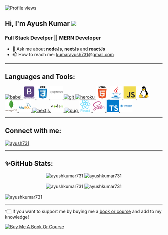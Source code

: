 ![Profile views](https://gpvc.arturio.dev/ayushkumar731) 

## Hi, I'm Ayush Kumar <img src="https://media.giphy.com/media/hvRJCLFzcasrR4ia7z/giphy.gif" width="25px">
### Full Stack Develper || MERN Developer

- 💬  Ask me about **nodeJs**, **nextJs** and **reactJs**
- 📫  How to reach me: kumarayush731@gmail.com  
---
<h2 align="left">Languages and Tools:</h2>
<p align="left"> <a href="https://babeljs.io/" target="_blank"> <img src="https://www.vectorlogo.zone/logos/babeljs/babeljs-icon.svg" alt="babel" width="40" height="40"/> </a> <a href="https://getbootstrap.com" target="_blank"> <img src="https://raw.githubusercontent.com/devicons/devicon/master/icons/bootstrap/bootstrap-plain-wordmark.svg" alt="bootstrap" width="40" height="40"/> </a> <a href="https://www.w3schools.com/css/" target="_blank"> <img src="https://raw.githubusercontent.com/devicons/devicon/master/icons/css3/css3-original-wordmark.svg" alt="css3" width="40" height="40"/> </a> <a href="https://expressjs.com" target="_blank"> <img src="https://raw.githubusercontent.com/devicons/devicon/master/icons/express/express-original-wordmark.svg" alt="express" width="40" height="40"/> </a> <a href="https://git-scm.com/" target="_blank"> <img src="https://www.vectorlogo.zone/logos/git-scm/git-scm-icon.svg" alt="git" width="40" height="40"/> </a> <a href="https://heroku.com" target="_blank"> <img src="https://www.vectorlogo.zone/logos/heroku/heroku-icon.svg" alt="heroku" width="40" height="40"/> </a> <a href="https://www.w3.org/html/" target="_blank"> <img src="https://raw.githubusercontent.com/devicons/devicon/master/icons/html5/html5-original-wordmark.svg" alt="html5" width="40" height="40"/> </a> <a href="https://www.java.com" target="_blank"> <img src="https://raw.githubusercontent.com/devicons/devicon/master/icons/java/java-original.svg" alt="java" width="40" height="40"/> </a> <a href="https://developer.mozilla.org/en-US/docs/Web/JavaScript" target="_blank"> <img src="https://raw.githubusercontent.com/devicons/devicon/master/icons/javascript/javascript-original.svg" alt="javascript" width="40" height="40"/> </a> <a href="https://www.linux.org/" target="_blank"> <img src="https://raw.githubusercontent.com/devicons/devicon/master/icons/linux/linux-original.svg" alt="linux" width="40" height="40"/> </a> <a href="https://www.mongodb.com/" target="_blank"> <img src="https://raw.githubusercontent.com/devicons/devicon/master/icons/mongodb/mongodb-original-wordmark.svg" alt="mongodb" width="40" height="40"/> </a> <a href="https://www.mysql.com/" target="_blank"> <img src="https://raw.githubusercontent.com/devicons/devicon/master/icons/mysql/mysql-original-wordmark.svg" alt="mysql" width="40" height="40"/> </a> <a href="https://nextjs.org/" target="_blank"> <img src="https://cdn.worldvectorlogo.com/logos/nextjs-3.svg" alt="nextjs" width="40" height="40"/> </a> <a href="https://nodejs.org" target="_blank"> <img src="https://raw.githubusercontent.com/devicons/devicon/master/icons/nodejs/nodejs-original-wordmark.svg" alt="nodejs" width="40" height="40"/> </a> <a href="https://pugjs.org" target="_blank"> <img src="https://cdn.worldvectorlogo.com/logos/pug.svg" alt="pug" width="40" height="40"/> </a> <a href="https://reactjs.org/" target="_blank"> <img src="https://raw.githubusercontent.com/devicons/devicon/master/icons/react/react-original-wordmark.svg" alt="react" width="40" height="40"/> </a> <a href="https://sass-lang.com" target="_blank"> <img src="https://raw.githubusercontent.com/devicons/devicon/master/icons/sass/sass-original.svg" alt="sass" width="40" height="40"/> </a> <a href="https://www.typescriptlang.org/" target="_blank"> <img src="https://raw.githubusercontent.com/devicons/devicon/master/icons/typescript/typescript-original.svg" alt="typescript" width="40" height="40"/> </a> <a href="https://webpack.js.org" target="_blank"> <img src="https://raw.githubusercontent.com/devicons/devicon/d00d0969292a6569d45b06d3f350f463a0107b0d/icons/webpack/webpack-original-wordmark.svg" alt="webpack" width="40" height="40"/> </a> </p>

---

<h2 align="left">Connect with me:</h2>
<p align="left">
<a href="https://linkedin.com/in/ayush731" target="_blank"><img align="center" src="https://image.flaticon.com/icons/png/512/174/174857.png" alt="ayush731" height="40" width="40" /></a>
</p>
 
---

## ✨GitHub Stats: 
<div align="center">
 <img width="48%" src="https://github-readme-streak-stats.herokuapp.com/?user=ayushkumar731&theme=tokyonight" alt="ayushkumar731" />
 <img width="48%" src="https://github-readme-stats.vercel.app/api?username=ayushkumar731&show_icons=true&count_private=true&theme=tokyonight" alt="ayushkumar731" />
</div>

<br/>

<div align="center">
<img width="48%" src="https://github-readme-stats.vercel.app/api/top-langs?username=ayushkumar731&show_icons=true&locale=en&layout=compact&theme=tokyonight" alt="ayushkumar731" />
 <img width="48%" src="https://activity-graph.herokuapp.com/graph?username=ayushkumar731&theme=nord" alt="ayushkumar731" />
</div>

<br />

<img width="48%" src="https://metrics.lecoq.io/ayushkumar731?theme=tokyonight" alt="ayushkumar731" />

---

👇🏻 If you want to support me by buying me a [book or course](https://www.buymeacoffee.com/ayushkumar) and add to my knowledge! 

<a href="https://www.buymeacoffee.com/ayushkumar" target="_blank"><img src="https://cdn.buymeacoffee.com/buttons/v2/default-white.png" alt="Buy Me A Book Or Course" width="120" ></a>
